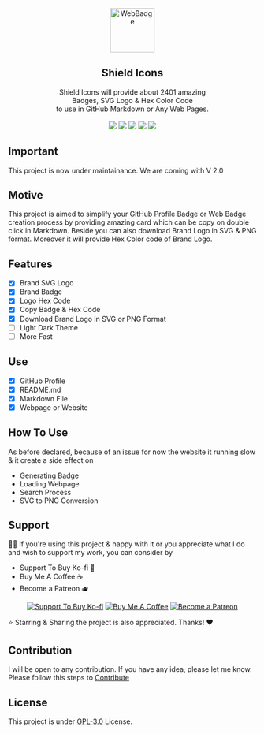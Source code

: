 <div align="center"> 
  <img src="https://i.ibb.co/PTPfSCw/WebBadge.png" alt="WebBadge" border="0" height='90'>
  <h2>Shield Icons</h2>
  Shield Icons will provide about 2401 amazing<br> Badges, SVG Logo & Hex Color Code <br>to use in GitHub Markdown or Any Web Pages.<br><br>
  
  <img src="https://img.shields.io/github/forks/mrhrifat/web-badge?style=for-the-badge">

  <img src="https://img.shields.io/github/stars/mrhrifat/web-badge?style=for-the-badge">

  <img src="https://img.shields.io/github/issues/mrhrifat/web-badge?style=for-the-badge">

  <img src="https://img.shields.io/github/issues-pr/mrhrifat/web-badge?style=for-the-badge">

  <img src="https://img.shields.io/github/license/mrhrifat/web-badge?style=for-the-badge">
</div>

## Important

This project is now under maintainance. We are coming with V 2.0

## Motive

This project is aimed to simplify your GitHub Profile Badge or Web Badge creation process by providing amazing card which can be copy on double click in Markdown. Beside you can also download Brand Logo in SVG & PNG format. Moreover it will provide Hex Color code of Brand Logo.

## Features

- [x] Brand SVG Logo
- [x] Brand Badge
- [x] Logo Hex Code
- [x] Copy Badge & Hex Code
- [x] Download Brand Logo in SVG or PNG Format
- [ ] Light Dark Theme
- [ ] More Fast

## Use

- [x] GitHub Profile
- [x] README.md
- [x] Markdown File
- [x] Webpage or Website

## How To Use

As before declared, because of an issue for now the website it running slow & it create a side effect on

- Generating Badge
- Loading Webpage
- Search Process
- SVG to PNG Conversion

## Support

👍🏻 If you're using this project & happy with it or you appreciate what I do and wish to support my work, you can consider by

- Support To Buy Ko-fi 🍵
- Buy Me A Coffee ☕️
- Become a Patreon 🫖
<div align='center'>

[![](https://img.shields.io/badge/Ko_fi-FF5E5B?style=for-the-badge&logo=Ko-fi&logoColor=white 'Support To Buy Ko-fi')](https://ko-fi.com/mrhrifat) [![](https://img.shields.io/badge/Buy_Me_A_Coffee-FFDD00?style=for-the-badge&logo=buy-me-a-coffee&logoColor=black 'Buy Me A Coffee')](https://buymeacoffee.com/mrhrifat) [![](https://img.shields.io/badge/Patreon-F96854?style=for-the-badge&logo=Patreon&logoColor=white 'Become a Patreon')](https://patreon.com/mrhrifat)

</div>
⭐️ Starring & Sharing the project is also appreciated. Thanks! ❤️

## Contribution

I will be open to any contribution. If you have any idea, please let me know. Please follow this steps to [Contribute](https://github.com/mrhrifat/shield-icons/blob/master/CONTRIBUTING.md)

## License

This project is under [GPL-3.0](https://github.com/mrhrifat/shield-icons/blob/master/LICENSE.md) License.
